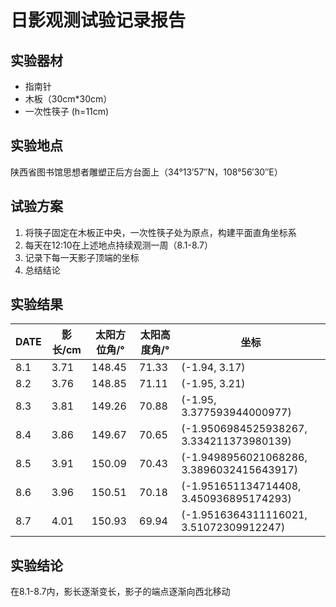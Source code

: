 # 日影观测试验记录报告

## 实验器材
- 指南针
- 木板（30cm*30cm）
- 一次性筷子 (h=11cm)

## 实验地点
陕西省图书馆思想者雕塑正后方台面上（34°13′57″N，108°56′30″E）

## 试验方案
1. 将筷子固定在木板正中央，一次性筷子处为原点，构建平面直角坐标系
2. 每天在12:10在上述地点持续观测一周（8.1-8.7）
3. 记录下每一天影子顶端的坐标
4. 总结结论

## 实验结果
| DATE | 影长/cm | 太阳方位角/° | 太阳高度角/° | 坐标 |
|------|---------|--------------|--------------|------|
| 8.1  | 3.71    | 148.45       | 71.33        | (-1.94, 3.17) |
| 8.2  | 3.76    | 148.85       | 71.11        | (-1.95, 3.21) |
| 8.3  | 3.81    | 149.26       | 70.88        | (-1.95, 3.377593944000977) |
| 8.4  | 3.86    | 149.67       | 70.65        | (-1.9506984525938267, 3.334211373980139) |
| 8.5  | 3.91    | 150.09       | 70.43        | (-1.9498956021068286, 3.3896032415643917) |
| 8.6  | 3.96    | 150.51       | 70.18        | (-1.951651134714408, 3.450936895174293) |
| 8.7  | 4.01    | 150.93       | 69.94        | (-1.9516364311116021, 3.51072309912247) |

## 实验结论
在8.1-8.7内，影长逐渐变长，影子的端点逐渐向西北移动